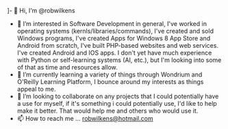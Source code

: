 ]- 👋 Hi, I’m @robwilkens
- 👀 I’m interested in Software Development in general, I've worked in operating systems (kernls/libraries/commands), I've created and sold Windows programs, I've created Apps for Windows 8 App Store and Android from scratch, I've built PHP-based websites and web services.  I've created Android and IOS apps.  I don't yet have much experience with Python or self-learning systems (AI, etc.), but I'm looking into some of that as time and resources allow. 
- 🌱 I’m currently learning a variety of things through Wondrium and O'Reilly Learning Platform, I bounce around my interests as things appeal to me.
- 💞️ I’m looking to collaborate on any projects that I could potentially have a use for myself, if it's something i could potentially use, I'd like to help make it better.  That would help me and others who would use it.
- 📫 How to reach me ... robwilkens@hotmail.com

<!---
robwilkens/robwilkens is a ✨ special ✨ repository because its `README.md` (this file) appears on your GitHub profile.
You can click the Preview link to take a look at your changes.
--->

